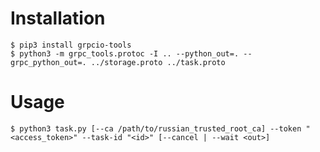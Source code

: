 # Installation

    $ pip3 install grpcio-tools
    $ python3 -m grpc_tools.protoc -I .. --python_out=. --grpc_python_out=. ../storage.proto ../task.proto

# Usage

    $ python3 task.py [--ca /path/to/russian_trusted_root_ca] --token "<access_token>" --task-id "<id>" [--cancel | --wait <out>]
